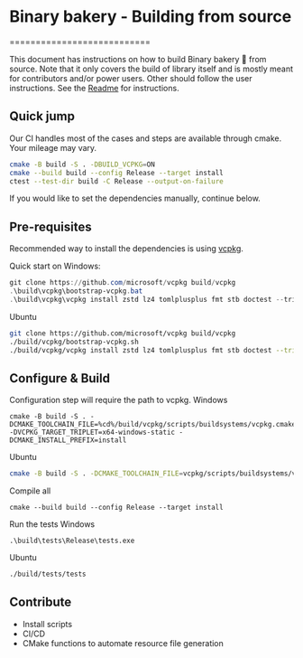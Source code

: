 # Binary bakery - Building from source
===========================

This document has instructions on how to build Binary bakery :cookie: from source. Note that it only covers the build of library itself and is mostly meant for contributors and/or power users.
Other should follow the user instructions. See the [Readme](readme.md) for instructions.

## Quick jump
Our CI handles most of the cases and steps are available through cmake. Your mileage may vary.

```bash
cmake -B build -S . -DBUILD_VCPKG=ON
cmake --build build --config Release --target install
ctest --test-dir build -C Release --output-on-failure
```

If you would like to set the dependencies manually, continue below.

## Pre-requisites

Recommended way to install the dependencies is using [vcpkg](https://vcpkg.io/en/index.html).

Quick start on Windows:
```powershell
git clone https://github.com/microsoft/vcpkg build/vcpkg
.\build\vcpkg\bootstrap-vcpkg.bat
.\build\vcpkg\vcpkg install zstd lz4 tomlplusplus fmt stb doctest --triplet=x64-windows-static
```

Ubuntu
```bash
git clone https://github.com/microsoft/vcpkg build/vcpkg
./build/vcpkg/bootstrap-vcpkg.sh
./build/vcpkg/vcpkg install zstd lz4 tomlplusplus fmt stb doctest --triplet=x64-linux
```

## Configure \& Build

Configuration step will require the path to vcpkg.
Windows
```console
cmake -B build -S . -DCMAKE_TOOLCHAIN_FILE=%cd%/build/vcpkg/scripts/buildsystems/vcpkg.cmake -DVCPKG_TARGET_TRIPLET=x64-windows-static -DCMAKE_INSTALL_PREFIX=install
```

Ubuntu
```bash
cmake -B build -S . -DCMAKE_TOOLCHAIN_FILE=vcpkg/scripts/buildsystems/vcpkg.cmake -DVCPKG_TARGET_TRIPLET=x64-linux -DCMAKE_INSTALL_PREFIX=install
```

Compile all
```console
cmake --build build --config Release --target install
```

Run the tests
Windows
```console
.\build\tests\Release\tests.exe
```
Ubuntu
```bash
./build/tests/tests
```

## Contribute
- Install scripts
- CI/CD
- CMake functions to automate resource file generation